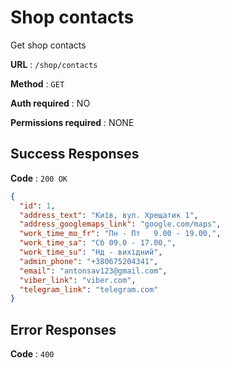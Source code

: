 # Shop contacts

Get shop contacts

**URL** : `/shop/contacts`

**Method** : `GET`

**Auth required** : NO 

**Permissions required** : NONE

## Success Responses

**Code** : `200 OK`


```json
{
  "id": 1,
  "address_text": "Київ, вул. Хрещатик 1",
  "address_googlemaps_link": "google.com/maps",
  "work_time_mo_fr": "Пн - Пт   9.00 - 19.00,",
  "work_time_sa": "Сб 09.0 - 17.00,",
  "work_time_su": "Нд - вихідний",
  "admin_phone": "+380675204341",
  "email": "antonsav123@gmail.com",
  "viber_link": "viber.com",
  "telegram_link": "telegram.com"
}
```

## Error Responses

**Code** : `400`